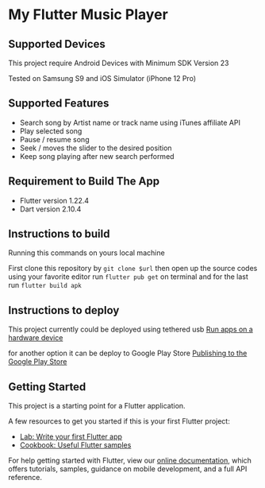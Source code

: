 # My Flutter Music Player

## Supported Devices

This project require Android Devices with Minimum SDK Version 23

Tested on Samsung S9 and iOS Simulator (iPhone 12 Pro)

## Supported Features

- Search song by Artist name or track name using iTunes affiliate API
- Play selected song
- Pause / resume song
- Seek / moves the slider to the desired position
- Keep song playing after new search performed

## Requirement to Build The App

- Flutter version 1.22.4
- Dart version 2.10.4

## Instructions to build

Running this commands on yours local machine

First clone this repository by `git clone $url`
then open up the source codes using your favorite editor
run `flutter pub get` on terminal and for the last
run `flutter build apk`

## Instructions to deploy

This project currently could be deployed using tethered usb
[Run apps on a hardware device](https://developer.android.com/studio/run/device)

for another option it can be deploy to Google Play Store
[Publishing to the Google Play Store](https://github.com/flutter/website/blob/master/src/docs/deployment/android.md#publishing-to-the-google-play-store)

## Getting Started

This project is a starting point for a Flutter application.

A few resources to get you started if this is your first Flutter project:

- [Lab: Write your first Flutter app](https://flutter.dev/docs/get-started/codelab)
- [Cookbook: Useful Flutter samples](https://flutter.dev/docs/cookbook)

For help getting started with Flutter, view our
[online documentation](https://flutter.dev/docs), which offers tutorials,
samples, guidance on mobile development, and a full API reference.
